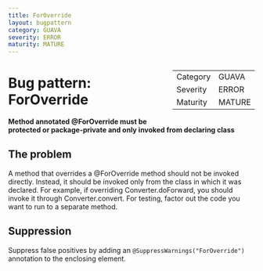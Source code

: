 ```yaml
---
title: ForOverride
layout: bugpattern
category: GUAVA
severity: ERROR
maturity: MATURE
---
```


<!--
*** AUTO-GENERATED, DO NOT MODIFY ***
To make changes, edit the @BugPattern annotation or the explanation in docs/bugpattern.
-->

<div style="float:right;"><table id="metadata">
<tr><td>Category</td><td>GUAVA</td></tr>
<tr><td>Severity</td><td>ERROR</td></tr>
<tr><td>Maturity</td><td>MATURE</td></tr>
</table></div>

# Bug pattern: ForOverride
__Method annotated @ForOverride must be protected or package-private and only invoked from declaring class__

## The problem
A method that overrides a @ForOverride method should not be invoked directly. Instead, it should be invoked only from the class in which it was declared. For example, if overriding Converter.doForward, you should invoke it through Converter.convert. For testing, factor out the code you want to run to a separate method.

## Suppression
Suppress false positives by adding an `@SuppressWarnings("ForOverride")` annotation to the enclosing element.
